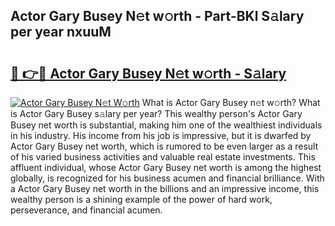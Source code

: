 ## Actor Gary Busey N𝚎t w𝚘rth - Part-BKl S𝚊lary per year nxuuM

# <h2><a href="http://gc52e6o.nevu.top/?p=Actor+Gary+Busey">🔗 👉🔴 Actor Gary Busey N𝚎t w𝚘rth - S𝚊lary</a></h2>

[![Actor Gary Busey N𝚎t W𝚘rth](https://i.imgur.com/Oavwk0R.jpeg)](http://gc52e6o.nevu.top/?p=Actor+Gary+Busey)
What is Actor Gary Busey n𝚎t w𝚘rth? What is Actor Gary Busey s𝚊lary per year?
This wealthy person's Actor Gary Busey net worth is substantial, making him one of the wealthiest individuals in his industry. His income from his job is impressive, but it is dwarfed by Actor Gary Busey net worth, which is rumored to be even larger as a result of his varied business activities and valuable real estate investments. This affluent individual, whose Actor Gary Busey net worth is among the highest globally, is recognized for his business acumen and financial brilliance. With a Actor Gary Busey net worth in the billions and an impressive income, this wealthy person is a shining example of the power of hard work, perseverance, and financial acumen.
